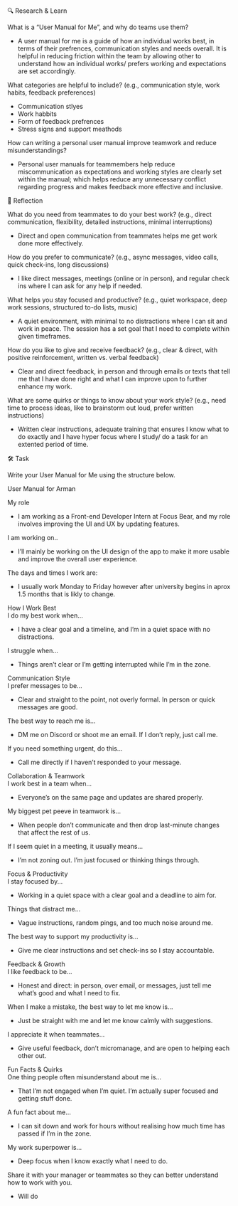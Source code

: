 🔍 Research & Learn

What is a “User Manual for Me”, and why do teams use them?
- A user manual for me is a guide of how an individual works best, in terms of their prefrences, communication styles and needs overall. It is helpful in reducing friction within the team by allowing other to understand how an individual works/ prefers working and expectations are set accordingly. 

What categories are helpful to include? (e.g., communication style, work habits, feedback preferences)
- Communication stlyes
- Work habbits
- Form of feedback prefrences
- Stress signs and support meathods

How can writing a personal user manual improve teamwork and reduce misunderstandings?
- Personal user manuals for teammembers help reduce miscommunication as expectations and working styles are clearly set within the manual; which helps reduce any unnecessary conflict regarding progress and makes feedback more effective and inclusive.

📝 Reflection

What do you need from teammates to do your best work? (e.g., direct communication, flexibility, detailed instructions, minimal interruptions)
- Direct and open communication from teammates helps me get work done more effectively.

How do you prefer to communicate? (e.g., async messages, video calls, quick check-ins, long discussions)
- I like direct messages, meetings (online or in person), and regular check ins where I can ask for any help if needed.

What helps you stay focused and productive? (e.g., quiet workspace, deep work sessions, structured to-do lists, music)
- A quiet environment, with minimal to no distractions where I can sit and work in peace. The session has a set goal that I need to complete within given timeframes.

How do you like to give and receive feedback? (e.g., clear & direct, with positive reinforcement, written vs. verbal feedback)
- Clear and direct feedback, in person and through emails or texts that tell me that I have done right and what I can improve upon to further enhance my work.

What are some quirks or things to know about your work style? (e.g., need time to process ideas, like to brainstorm out loud, prefer written instructions)
- Written clear instructions, adequate training that ensures I know what to do exactly and I have hyper focus where I study/ do a task for an extented period of time.

🛠️ Task

Write your User Manual for Me using the structure below.




User Manual for Arman

My role  
- I am working as a Front-end Developer Intern at Focus Bear, and my role involves improving the UI and UX by updating features.

I am working on..  
- I’ll mainly be working on the UI design of the app to make it more usable and improve the overall user experience.

The days and times I work are:  
- I usually work Monday to Friday however after university begins in aprox 1.5 months that is likly to change.

How I Work Best  
I do my best work when...  
- I have a clear goal and a timeline, and I’m in a quiet space with no distractions.

I struggle when...  
- Things aren’t clear or I’m getting interrupted while I’m in the zone.

Communication Style  
I prefer messages to be...  
- Clear and straight to the point, not overly formal. In person or quick messages are good.

The best way to reach me is...  
- DM me on Discord or shoot me an email. If I don’t reply, just call me.

If you need something urgent, do this...  
- Call me directly if I haven’t responded to your message.

Collaboration & Teamwork  
I work best in a team when...  
- Everyone’s on the same page and updates are shared properly.

My biggest pet peeve in teamwork is...  
- When people don’t communicate and then drop last-minute changes that affect the rest of us.

If I seem quiet in a meeting, it usually means...  
- I’m not zoning out. I’m just focused or thinking things through.

Focus & Productivity  
I stay focused by...  
- Working in a quiet space with a clear goal and a deadline to aim for.

Things that distract me...  
- Vague instructions, random pings, and too much noise around me.

The best way to support my productivity is...  
- Give me clear instructions and set check-ins so I stay accountable.

Feedback & Growth  
I like feedback to be...  
- Honest and direct: in person, over email, or messages, just tell me what’s good and what I need to fix.

When I make a mistake, the best way to let me know is...  
- Just be straight with me and let me know calmly with suggestions.

I appreciate it when teammates...  
- Give useful feedback, don’t micromanage, and are open to helping each other out.

Fun Facts & Quirks  
One thing people often misunderstand about me is...  
- That I’m not engaged when I’m quiet. I’m actually super focused and getting stuff done.

A fun fact about me...  
- I can sit down and work for hours without realising how much time has passed if I’m in the zone.

My work superpower is...  
- Deep focus when I know exactly what I need to do.




Share it with your manager or teammates so they can better understand how to work with you.
- Will do
